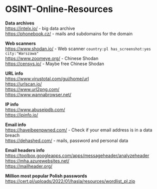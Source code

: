 # OSINT-Online-Resources
<strong>Data archives</strong><br />
https://intelx.io/ - big data archive<br />
https://phonebook.cz/ - mails and subdomains for the domain<br />

<strong>Web scanners</strong><br />
https://www.shodan.io/ - Web scanner
<code>country:pl has_screenshot:yes city:"Warszawa"</code><br />
https://www.zoomeye.org/ - Chinese Shodan<br />
https://censys.io/ - Maybe free Chinese Shodan<br />

<strong>URL info</strong><br />
https://www.virustotal.com/gui/home/url<br />
https://urlscan.io/<br />
https://www.url2png.com/<br />
https://www.wannabrowser.net/<br />

<strong>IP info</strong><br />
https://www.abuseipdb.com/<br />
https://ipinfo.io/<br />

<strong>Email info</strong><br />
https://haveibeenpwned.com/ - Check if your email address is in a data breach<br />
https://dehashed.com/ - mails, password and personal data<br />

<strong>Email headers info</strong><br />
https://toolbox.googleapps.com/apps/messageheader/analyzeheader<br />
https://mha.azurewebsites.net/<br />
https://mailheader.org/<br />

<strong>Million most popular Polish passwords</strong><br />
https://cert.pl/uploads/2022/01/hasla/resources/wordlist_pl.zip<br />
